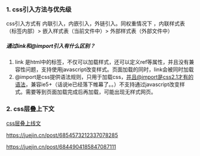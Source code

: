 <!--
 * @author: qiutian
 * @Date: 2022-07-11 10:52:16
 * @Description: Do not edit
 * @params: Do not edit
-->
### 1. css引入方法与优先级

css引入方式有 内联引入，内嵌引入，外链引入。同权重情况下 ，内联样式表（标签内部）> 嵌入样式表（当前文件中）> 外部样式表（外部文件中）

##### 通过link和@import引入有什么区别？

1. link 是html中的标签，不仅可以加载样式，还可以定义ref等属性，并且没有兼容性问题，支持使用javascript改变样式。页面加载的同时，link会被同时加载
2. @import是css提供语法规则，只用于加载css，并且@import是css2.1才有的语法，兼容ie5+（话说ie已经落下帷幕了。。）不支持通过javascript改变样式。需要等到页面加载完成后再加载，可能出现无样式网页。



### 2. css层叠上下文
[css层叠上线文](./css层叠上线文.md)




https://juejin.cn/post/6854573212337078285



https://juejin.cn/post/6844904185847087111
